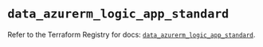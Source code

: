 # `data_azurerm_logic_app_standard`

Refer to the Terraform Registry for docs: [`data_azurerm_logic_app_standard`](https://registry.terraform.io/providers/hashicorp/azurerm/4.40.0/docs/data-sources/logic_app_standard).
